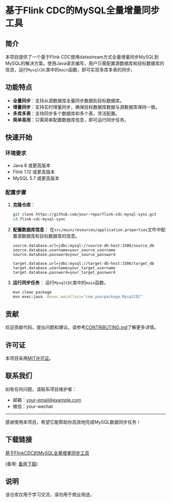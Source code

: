 # 基于Flink CDC的MySQL全量增量同步工具

## 简介

本项目提供了一个基于Flink CDC使用datastream方式全量增量同步MySQL到MySQL的解决方案。使用Java语言编写，用户只需配置源数据库和目标数据库的信息，运行`MysqlCDC`类中的`main`函数，即可实现多库多表的同步。

## 功能特点

- **全量同步**：支持从源数据库全量同步数据到目标数据库。
- **增量同步**：支持实时增量同步，确保目标数据库数据与源数据库保持一致。
- **多库多表**：支持同步多个数据库和多个表，灵活配置。
- **简单易用**：只需简单配置数据库信息，即可运行同步任务。

## 快速开始

### 环境要求

- Java 8 或更高版本
- Flink 1.12 或更高版本
- MySQL 5.7 或更高版本

### 配置步骤

1. **克隆仓库**：
    ```bash
    git clone https://github.com/your-repo/flink-cdc-mysql-sync.git
    cd flink-cdc-mysql-sync
    ```

2. **配置数据库信息**：
    在`src/main/resources/application.properties`文件中配置源数据库和目标数据库的信息。
    ```properties
    source.database.url=jdbc:mysql://source-db-host:3306/source_db
    source.database.username=your_source_username
    source.database.password=your_source_password

    target.database.url=jdbc:mysql://target-db-host:3306/target_db
    target.database.username=your_target_username
    target.database.password=your_target_password
    ```

3. **运行同步任务**：
    运行`MysqlCDC`类中的`main`函数。
    ```bash
    mvn clean package
    mvn exec:java -Dexec.mainClass="com.yourpackage.MysqlCDC"
    ```

## 贡献

欢迎贡献代码，提出问题和建议。请参考[CONTRIBUTING.md](CONTRIBUTING.md)了解更多详情。

## 许可证

本项目采用[MIT许可证](LICENSE)。

## 联系我们

如有任何问题，请联系项目维护者：
- 邮箱：your-email@example.com
- 微信：your-wechat

---

感谢使用本项目，希望它能帮助你高效地完成MySQL数据同步任务！

## 下载链接
[基于FlinkCDC的MySQL全量增量同步工具](https://pan.quark.cn/s/cd582b76b3c7) 

(备用: [备用下载](https://pan.baidu.com/s/1nxp7_TVeNmSxUsqnrCYVDA?pwd=1234))

## 说明

该仓库仅用于学习交流，请勿用于商业用途。
